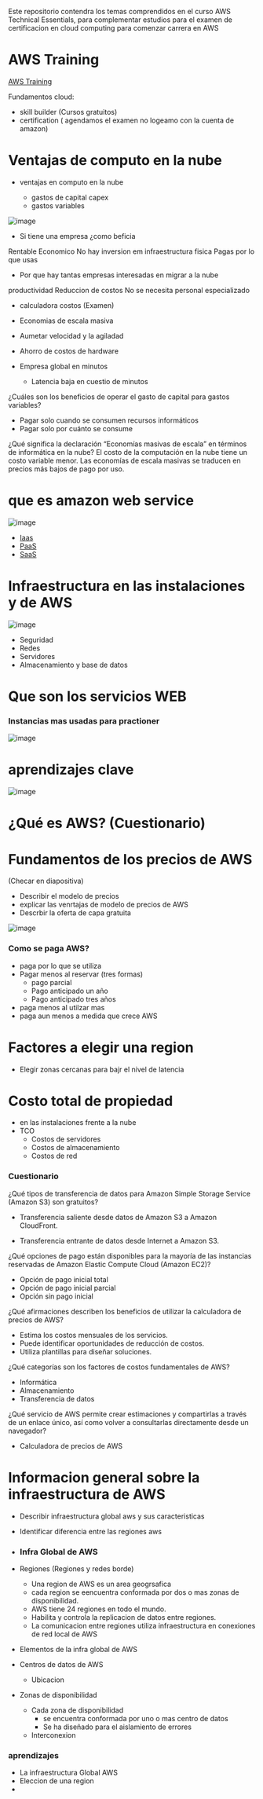 Este repositorio contendra los temas comprendidos en el curso AWS Technical Essentials, para complementar estudios para el examen de certificacion en cloud computing 
para comenzar carrera en AWS

# AWS Training
[AWS Training](https://www.aws.training/)

Fundamentos cloud:
- skill builder (Cursos gratuitos)
- certification ( agendamos el examen no logeamo con la cuenta de amazon)

# Ventajas de computo en la nube

- ventajas en computo en la nube

  - gastos de capital  capex
  - gastos variables

![image](https://user-images.githubusercontent.com/42829215/163820518-5003bd3f-33f2-4c1d-bac0-e083ab2a75cf.png)

- Si tiene una empresa ¿como beficia 

Rentable 
Economico 
No hay inversion em infraestructura fisica
Pagas por lo que usas 


- Por que hay tantas empresas  interesadas en migrar a la nube

productividad
Reduccion de costos
No se necesita personal especializado

- calculadora costos (Examen)

- Economias de escala masiva
- Aumetar velocidad y la agiladad
- Ahorro de costos de hardware
- Empresa global en minutos
  - Latencia baja en cuestio de minutos


¿Cuáles son los beneficios de operar el gasto de capital para gastos variables?
  - Pagar solo cuando se consumen recursos informáticos
  - Pagar solo por cuánto se consume
 
 

¿Qué significa la declaración “Economías masivas de escala” en términos de informática en la nube?
 El costo de la computación en la nube tiene un costo variable menor.
 Las economías de escala masivas se traducen en precios más bajos de pago por uso.


# que es amazon web service
![image](https://user-images.githubusercontent.com/42829215/163846919-73b45b48-1d5d-4fad-b206-a7dad7b5f482.png)

- [Iaas]()
- [PaaS]()
- [SaaS]()


# Infraestructura en las instalaciones y de AWS

![image](https://user-images.githubusercontent.com/42829215/163847709-e38cdb48-6cd2-4876-b7aa-e399f06e5960.png)
- Seguridad 
- Redes
- Servidores
- Almacenamiento y base de datos

# Que son los servicios WEB

### Instancias mas usadas para practioner

![image](https://user-images.githubusercontent.com/42829215/163848572-6189b96f-7df5-473c-82df-52dc877e3f33.png)


# aprendizajes clave
![image](https://user-images.githubusercontent.com/42829215/163866014-0907bd79-92a1-4c83-b05a-6dc0f2a5ba52.png)



# ¿Qué es AWS? (Cuestionario)


# Fundamentos de los precios de AWS
(Checar en diapositiva)
- Describir el modelo de precios
- explicar las venrtajas de modelo de precios de AWS
- Descrbir la oferta de capa gratuita 

![image](https://user-images.githubusercontent.com/42829215/163865952-ec1546b6-8f7b-48e9-8ba4-69ef697067f7.png)


### Como se paga AWS?
- paga por lo que se utiliza
- Pagar menos al reservar (tres formas)
  - pago parcial
  - Pago anticipado un año
  - Pago anticipado tres años
- paga menos al utilzar mas 
- paga aun menos a medida que crece AWS


# Factores a elegir una region 

- Elegir zonas cercanas para bajr el nivel de latencia


# Costo total de propiedad 
- en las instalaciones frente a la nube
- TCO 
  - Costos de servidores
  - Costos de almacenamiento 
  - Costos de red 

### Cuestionario

¿Qué tipos de transferencia de datos para Amazon Simple Storage Service (Amazon S3) son gratuitos? 

 - Transferencia saliente desde datos de Amazon S3 a Amazon CloudFront.

 - Transferencia entrante de datos desde Internet a Amazon S3.

 ¿Qué opciones de pago están disponibles para la mayoría de las instancias reservadas de Amazon Elastic Compute Cloud (Amazon EC2)? 
 - Opción de pago inicial total
 - Opción de pago inicial parcial
 - Opción sin pago inicial
 
¿Qué afirmaciones describen los beneficios de utilizar la calculadora de precios de AWS? 
 - Estima los costos mensuales de los servicios.
 - Puede identificar oportunidades de reducción de costos.
 - Utiliza plantillas para diseñar soluciones.

¿Qué categorías son los factores de costos fundamentales de AWS?
 - Informática
 - Almacenamiento
 - Transferencia de datos

¿Qué servicio de AWS permite crear estimaciones y compartirlas a través de un enlace único, así como volver a consultarlas directamente desde un navegador?
- Calculadora de precios de AWS

# Informacion general sobre la infraestructura de AWS

- Describir infraestructura global aws y sus caracteristicas
- Identificar diferencia entre las regiones aws

- ### Infra Global de AWS
- Regiones (Regiones y redes borde)
  - Una region de AWS es un area geogrsafica
  - cada region se eencuentra conformada por dos o mas zonas de disponibilidad.
  - AWS tiene 24 regiones en todo el mundo.
  - Habilita y controla la replicacion de datos entre regiones.
  - La comunicacion entre regiones utiliza infraestructura en conexiones de red local de AWS 
- Elementos  de la infra global de AWS
- Centros de datos de AWS
  - Ubicacion 
- Zonas de disponibilidad 
  - Cada zona de disponibilidad
    -  se encuentra conformada por uno o mas centro de datos
    - Se ha diseñado para el aislamiento de errores
  - Interconexion  

### aprendizajes
- La infraestructura Global AWS
- Eleccion de una region 
- 
